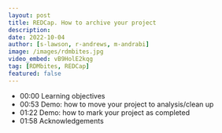 ```yaml
---
layout: post
title: REDCap. How to archive your project
description: 
date: 2022-10-04
author: [s-lawson, r-andrews, m-andrabi]
image: /images/rdmbites.jpg
video_embed: vB9HolE2kqg
tag: [RDMbites, REDCap]
featured: false
---
```


- 00:00 Learning objectives
- 00:53 Demo: how to move your project to analysis/clean up
- 01:22 Demo: how to mark your project as completed
- 01:58 Acknowledgements
